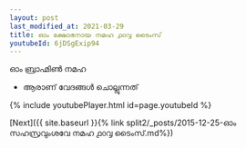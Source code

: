```yaml
---
layout: post
last_modified_at: 2021-03-29
title: ഓം ക്ഷോഭനായ നമഹ ൧൦൮ ടൈംസ്
youtubeId: 6jDSgExip94
---
```

 
 
 ഓം ബ്രാഹ്മിൺ നമഹ 
 
 -  ആരാണ് വേദങ്ങൾ ചൊല്ലുന്നത് 
 
  
 
  
 
 
 
 
 
 


{% include youtubePlayer.html id=page.youtubeId %}
 
[Next]({{ site.baseurl }}{% link  split2/_posts/2015-12-25-ഓം സഹസ്രവുംശവേ നമഹ ൧൦൮ ടൈംസ്.md%})
 

